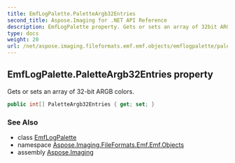 ```yaml
---
title: EmfLogPalette.PaletteArgb32Entries
second_title: Aspose.Imaging for .NET API Reference
description: EmfLogPalette property. Gets or sets an array of 32bit ARGB colors
type: docs
weight: 20
url: /net/aspose.imaging.fileformats.emf.emf.objects/emflogpalette/paletteargb32entries/
---
```

## EmfLogPalette.PaletteArgb32Entries property

Gets or sets an array of 32-bit ARGB colors.

```csharp
public int[] PaletteArgb32Entries { get; set; }
```

### See Also

* class [EmfLogPalette](../)
* namespace [Aspose.Imaging.FileFormats.Emf.Emf.Objects](../../emflogpalette/)
* assembly [Aspose.Imaging](../../../)


